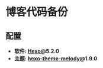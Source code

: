 # 博客代码备份

## 配置

* **软件: [Hexo](https://hexo.io/)@5.2.0**
* **主题: [hexo-theme-melody](https://molunerfinn.com/hexo-theme-melody-doc/#features)@1.9.0**